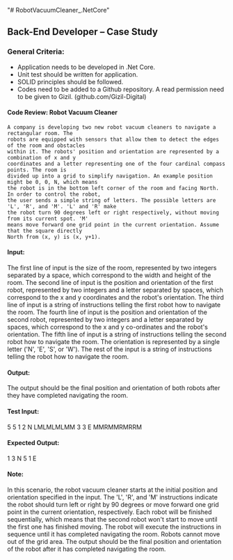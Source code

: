"# RobotVacuumCleaner\_.NetCore"

## Back-End Developer – Case Study

### General Criteria:

-   Application needs to be developed in .Net Core.
-   Unit test should be written for application.
-   SOLID principles should be followed.
-   Codes need to be added to a Github repository. A read permission need to be given to
    Gizil. (github.com/Gizil-Digital)

#### Code Review: Robot Vacuum Cleaner

    A company is developing two new robot vacuum cleaners to navigate a rectangular room. The
    robots are equipped with sensors that allow them to detect the edges of the room and obstacles
    within it. The robots' position and orientation are represented by a combination of x and y
    coordinates and a letter representing one of the four cardinal compass points. The room is
    divided up into a grid to simplify navigation. An example position might be 0, 0, N, which means
    the robot is in the bottom left corner of the room and facing North. In order to control the robot,
    the user sends a simple string of letters. The possible letters are 'L', 'R', and 'M'. 'L' and 'R' make
    the robot turn 90 degrees left or right respectively, without moving from its current spot. 'M'
    means move forward one grid point in the current orientation. Assume that the square directly
    North from (x, y) is (x, y+1).

#### Input:

The first line of input is the size of the room, represented by two integers separated by a space,
which correspond to the width and height of the room. The second line of input is the position
and orientation of the first robot, represented by two integers and a letter separated by spaces,
which correspond to the x and y coordinates and the robot's orientation. The third line of input
is a string of instructions telling the first robot how to navigate the room. The fourth line of input
is the position and orientation of the second robot, represented by two integers and a letter
separated by spaces, which correspond to the x and y co-ordinates and the robot's orientation.
The fifth line of input is a string of instructions telling the second robot how to navigate the room.
The orientation is represented by a single letter ('N', 'E', 'S', or 'W'). The rest of the input is a string
of instructions telling the robot how to navigate the room.

#### Output:

The output should be the final position and orientation of both robots after they have completed
navigating the room.

#### Test Input:

5 5
1 2 N
LMLMLMLMM
3 3 E
MMRMMRMRRM

#### Expected Output:

1 3 N
5 1 E

#### Note:

In this scenario, the robot vacuum cleaner starts at the initial position and orientation
specified in the input. The 'L', 'R', and 'M' instructions indicate the robot should turn left or right
by 90 degrees or move forward one grid point in the current orientation, respectively. Each robot
will be finished sequentially, which means that the second robot won't start to move until the
first one has finished moving. The robot will execute the instructions in sequence until it has
completed navigating the room. Robots cannot move out of the grid area. The output should be
the final position and orientation of the robot after it has completed navigating the room.
